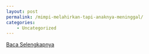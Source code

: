```yaml
---
layout: post
permalink: /mimpi-melahirkan-tapi-anaknya-meninggal/
categories:
    - Uncategorized
---
```


[Baca Selengkapnya](/03)